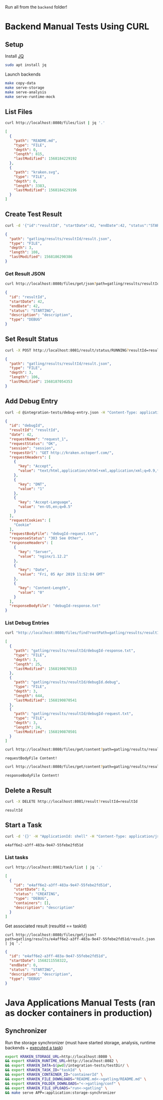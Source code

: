 
Run all from the `backend` folder!

# Backend Manual Tests Using CURL

## Setup

Install [JQ](https://stedolan.github.io/jq/)

```bash
sudo apt install jq
```

Launch backends

```bash
make copy-data
make serve-storage
make serve-analysis
make serve-runtime-mock
```

## List Files

```bash
curl http://localhost:8080/files/list | jq '.'
```

```json
[
  {
    "path": "README.md",
    "type": "FILE",
    "depth": 0,
    "length": 815,
    "lastModified": 1568184229192
  },
  {
    "path": "kraken.svg",
    "type": "FILE",
    "depth": 0,
    "length": 3383,
    "lastModified": 1568184229196
  }
]
```

## Create Test Result

```bash
curl -d '{"id":"resultId", "startDate":42, "endDate":42, "status":"STARTING", "description": "description", "type": "DEBUG"}' -H "Content-Type: application/json" -X POST http://localhost:8081/result | jq '.'
```

```json
{
  "path": "gatling/results/resultId/result.json",
  "type": "FILE",
  "depth": 3,
  "length": 108,
  "lastModified": 1568186290386
}
```

### Get Result JSON

```bash
curl http://localhost:8080/files/get/json?path=gatling/results/resultId/result.json | jq '.'
```

```json
{
  "id": "resultId",
  "startDate": 42,
  "endDate": 42,
  "status": "STARTING",
  "description": "description",
  "type": "DEBUG"
}
```

## Set Result Status

```bash
curl -X POST http://localhost:8081/result/status/RUNNING?resultId=resultId | jq '.'
```

```json
{
  "path": "gatling/results/resultId/result.json",
  "type": "FILE",
  "depth": 3,
  "length": 106,
  "lastModified": 1568187054353
}

```

## Add Debug Entry

```bash
curl -d @integration-tests/debug-entry.json -H "Content-Type: application/json" -X POST http://localhost:8081/result/debug | jq '.'
```

```json
{
  "id": "debugId",
  "resultId": "resultId",
  "date": 42,
  "requestName": "request_1",
  "requestStatus": "OK",
  "session": "session",
  "requestUrl": "GET http://kraken.octoperf.com/",
  "requestHeaders": [
    {
      "key": "Accept",
      "value": "text/html,application/xhtml+xml,application/xml;q=0.9,*/*;q=0.8"
    },
    {
      "key": "DNT",
      "value": "1"
    },
    {
      "key": "Accept-Language",
      "value": "en-US,en;q=0.5"
    }
  ],
  "requestCookies": [
    "Cookie"
  ],
  "requestBodyFile": "debugId-request.txt",
  "responseStatus": "303 See Other",
  "responseHeaders": [
    {
      "key": "Server",
      "value": "nginx/1.12.2"
    },
    {
      "key": "Date",
      "value": "Fri, 05 Apr 2019 11:52:04 GMT"
    },
    {
      "key": "Content-Length",
      "value": "0"
    }
  ],
  "responseBodyFile": "debugId-response.txt"
}
```

### List Debug Entries

```bash
curl "http://localhost:8080/files/find?rootPath=gatling/results/resultId/&matcher=debugId.*" | jq '.'
```

```json
[
  {
    "path": "gatling/results/resultId/debugId-response.txt",
    "type": "FILE",
    "depth": 3,
    "length": 25,
    "lastModified": 1568190870533
  },
  {
    "path": "gatling/results/resultId/debugId.debug",
    "type": "FILE",
    "depth": 3,
    "length": 644,
    "lastModified": 1568190870541
  },
  {
    "path": "gatling/results/resultId/debugId-request.txt",
    "type": "FILE",
    "depth": 3,
    "length": 24,
    "lastModified": 1568190870501
  }
]
```

```bash
curl http://localhost:8080/files/get/content?path=gatling/results/resultId/debugId-request.txt
```

```
requestBodyFile Content!
```

```bash
curl http://localhost:8080/files/get/content?path=gatling/results/resultId/debugId-response.txt
```

```
responseBodyFile Content!
```

## Delete a Result

```bash
curl -X DELETE http://localhost:8081/result?resultId=resultId
```

```
resultId
```

## Start a Task

```bash
curl -d '{}' -H "ApplicationId: shell" -H "Content-Type: application/json" -X POST http://localhost:8082/task/DEBUG?description=description
```

```
e4aff6e2-a3ff-483a-9e47-55febe2fd51d
```

### List tasks

```bash
curl http://localhost:8082/task/list | jq '.'
```

```json
[
  {
    "id": "e4aff6e2-a3ff-483a-9e47-55febe2fd51d",
    "startDate": 0,
    "status": "CREATING",
    "type": "DEBUG",
    "containers": [],
    "description": "description"
  }
]
```

Get associated result (resultId == taskId)

```bask
curl http://localhost:8080/files/get/json?path=gatling/results/e4aff6e2-a3ff-483a-9e47-55febe2fd51d/result.json | jq '.'
```

```json
{
  "id": "e4aff6e2-a3ff-483a-9e47-55febe2fd51d",
  "startDate": 1568211558322,
  "endDate": 0,
  "status": "STARTING",
  "description": "description",
  "type": "DEBUG"
}
```

# Java Applications Manual Tests (ran as docker containers in production)

## Synchronizer

Run the storage synchronizer (must have started storage, analysis, runtime backends + [executed a task](#start-a-task))

```bash
export KRAKEN_STORAGE_URL=http://localhost:8080 \
&& export KRAKEN_RUNTIME_URL=http://localhost:8082 \
&& export KRAKEN_DATA=$(pwd)/integration-tests/testDir/ \
&& export KRAKEN_TASK_ID="taskId" \
&& export KRAKEN_CONTAINER_ID="containerId" \
&& export KRAKEN_FILE_DOWNLOADS="README.md<->gatling/README.md" \
&& export KRAKEN_FOLDER_DOWNLOADS="<->gatling/conf" \
&& export KRAKEN_FILE_UPLOADS="run<->gatling" \
&& make serve APP=:application:storage-synchronizer
```